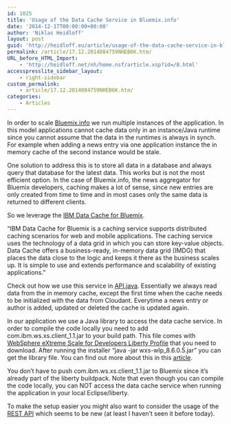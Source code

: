 ```yaml
---
id: 1025
title: 'Usage of the Data Cache Service in Bluemix.info'
date: '2014-12-17T00:00:00+00:00'
author: 'Niklas Heidloff'
layout: post
guid: 'http://heidloff.eu/article/usage-of-the-data-cache-service-in-bluemix-info/'
permalink: /article/17.12.2014084759NHEB6K.htm/
URL_before_HTML_Import:
    - 'http://heidloff.net/nh/home.nsf/article.xsp?id=/8.html'
accesspresslite_sidebar_layout:
    - right-sidebar
custom_permalink:
    - article/17.12.2014084759NHEB6K.htm/
categories:
    - Articles
---
```


 In order to scale [Bluemix.info](http://bluemix.info/) we run multiple instances of the application. In this model applications cannot cache data only in an instance/Java runtime since you cannot assume that the data in the runtimes is always in synch. For example when adding a news entry via one application instance the in memory cache of the second instance would be stale.

One solution to address this is to store all data in a database and always query that database for the latest data. This works but is not the most efficient option. In the case of Bluemix.info, the news aggregator for Bluemix developers, caching makes a lot of sense, since new entries are only created from time to time and in most cases only the same data is returned to different clients.

So we leverage the [IBM Data Cache for Bluemix](https://www.ng.bluemix.net/docs/#services/DataCache/index.html#data_cache).

“IBM Data Cache for Bluemix is a caching service supports distributed caching scenarios for web and mobile applications. The caching service uses the technology of a data grid in which you can store key-value objects. Data Cache offers a business-ready, in-memory data grid (IMDG) that places the data close to the logic and keeps it there as the business scales up. It is simple to use and extends performance and scalability of existing applications.”

Check out how we use this service in [API.java](https://github.com/IBM-Bluemix/news-aggregator/blob/master/src/main/java/net/bluemix/newsaggregator/api/API.java). Essentially we always read data from the in memory cache, except the first time when the cache needs to be initialized with the data from Cloudant. Everytime a news entry or author is added, updated or deleted the cache is updated again.

In our application we use a Java library to access the data cache service. In order to compile the code locally you need to add com.ibm.ws.xs.client\_1.1.jar to your build path. This file comes with [WebSphere eXtreme Scale for Developers Liberty Profile](https://developer.ibm.com/wasdev/downloads/#asset/addons-wxs) that you need to download. After running the installer “java -jar wxs-wlp\_8.6.0.5.jar” you can get the library file. You can find out more about this in this [article](http://www.ibm.com/developerworks/cloud/library/cl-datacache-app/).

You don’t have to push com.ibm.ws.xs.client\_1.1.jar to Bluemix since it’s already part of the liberty buildpack. Note that even though you can compile the code locally, you can NOT access the data cache service when running the application in your local Eclipse/liberty.

To make the setup easier you might also want to consider the usage of the [REST API](http://www.ng.bluemix.net/docs/api/content/api/datacache/rest/datapi001.html) which seems to be new (at least I haven’t seen it before today).